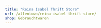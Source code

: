 ```yaml
---
title: "Reina Isabel Thrift Store"
url: /allentown/reina-isabel-thrift-store/
shop: Gebrauchtwaren
---
```

